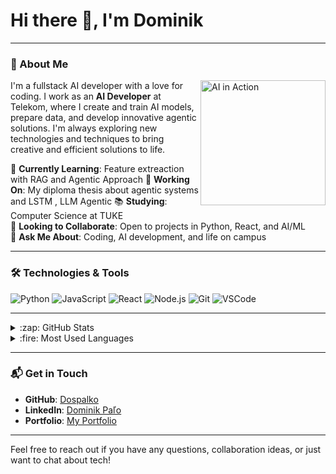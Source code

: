 # Hi there 👋, I'm Dominik


---

### 🌟 About Me

<!-- Animovaný obrázok zobrazený napravo -->
<img align="right" src="https://media.giphy.com/media/xT9IgzoKnwFNmISR8I/giphy.gif" width="200" alt="AI in Action"/>

I'm a fullstack AI developer with a love for coding. I work as an **AI Developer** at Telekom, where I create and train AI models, prepare data, and develop innovative agentic solutions. I'm always exploring new technologies and techniques to bring creative and efficient solutions to life.

🌱 **Currently Learning**: Feature extreaction with RAG and Agentic Approach 
🔭 **Working On**: My diploma thesis about agentic systems and LSTM , LLM Agentic 
📚 **Studying**: Computer Science at TUKE  
👯 **Looking to Collaborate**: Open to projects in Python, React, and AI/ML  
💬 **Ask Me About**: Coding, AI development, and life on campus

---

### 🛠️ Technologies & Tools

<!-- Použitie badge-ov pre technológie -->
![Python](https://img.shields.io/badge/-Python-3776AB?style=flat-square&logo=python&logoColor=white)
![JavaScript](https://img.shields.io/badge/-JavaScript-black?style=flat-square&logo=javascript)
![React](https://img.shields.io/badge/-React-61DAFB?style=flat-square&logo=react&logoColor=white)
![Node.js](https://img.shields.io/badge/-Node.js-339933?style=flat-square&logo=node.js&logoColor=white)
![Git](https://img.shields.io/badge/-Git-black?style=flat-square&logo=git)
![VSCode](https://img.shields.io/badge/-VSCode-007ACC?style=flat-square&logo=visual-studio-code&logoColor=white)

---

<details>
  <summary>:zap: GitHub Stats</summary>
  
  <!-- GitHub štatistiky s moderným tématom -->
  ![GitHub stats](https://github-readme-stats.vercel.app/api?username=Dospalko&show_icons=true&theme=radical)
  
</details>

<details>
  <summary>:fire: Most Used Languages</summary>
  
  <!-- Zobrazenie najpoužívanejších jazykov -->
  ![Top Languages](https://github-readme-stats.vercel.app/api/top-langs/?username=Dospalko&layout=compact&theme=radical)
  
</details>

---

### 📬 Get in Touch

- **GitHub**: [Dospalko](https://github.com/Dospalko)
- **LinkedIn**: [Dominik Paľo](https://linkedin.com/in/dominik-paľo-a61801205)
- **Portfolio**: [My Portfolio](#) <!-- Nahraď vlastnou URL adresou -->

---

Feel free to reach out if you have any questions, collaboration ideas, or just want to chat about tech!
